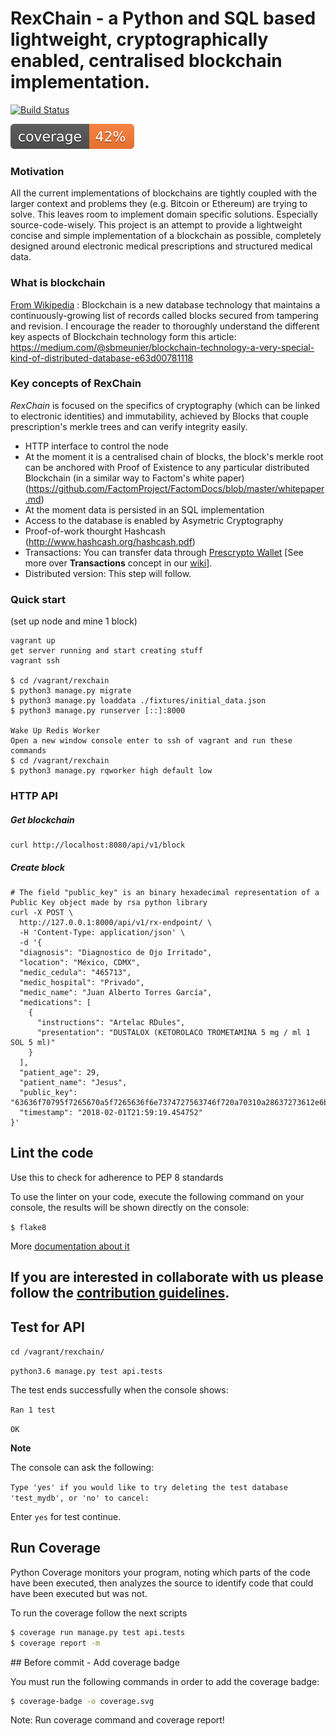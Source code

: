 
# RexChain - a Python and SQL based lightweight, cryptographically enabled, centralised blockchain implementation.

[![Build Status](https://travis-ci.org/Prescrypto/RexChain.svg?branch=master)](https://travis-ci.org/Prescrypto/RexChain)


![Rexchain Coverage Report](./rexchain/coverage.svg)


### Motivation
All the current implementations of blockchains are tightly coupled with the larger context and problems they (e.g. Bitcoin or Ethereum) are trying to solve. This leaves room to implement domain specific solutions. Especially source-code-wisely. This project is an attempt to provide a lightweight concise and simple implementation of a blockchain as possible, completely designed around electronic medical prescriptions and structured medical data.


### What is blockchain
[From Wikipedia](https://en.wikipedia.org/wiki/Blockchain_(database)) : Blockchain is a new database technology that maintains a continuously-growing list of records called blocks secured from tampering and revision. I encourage the reader to thoroughly understand the different key aspects of Blockchain technology form this article: https://medium.com/@sbmeunier/blockchain-technology-a-very-special-kind-of-distributed-database-e63d00781118


### Key concepts of RexChain
 *RexChain* is focused on the specifics of cryptography (which can be linked to electronic identities) and immutability, achieved by Blocks that couple prescription's merkle trees and can verify integrity easily.
* HTTP interface to control the node
* At the moment it is a centralised chain of blocks, the block's merkle root can be anchored with Proof of Existence to any particular distributed Blockchain (in a similar way to Factom's white paper) (https://github.com/FactomProject/FactomDocs/blob/master/whitepaper.md)
* At the moment data is persisted in an SQL implementation
* Access to the database is enabled by Asymetric Cryptography
* Proof-of-work thourght Hashcash (http://www.hashcash.org/hashcash.pdf)
* Transactions: You can transfer data through [Prescrypto Wallet](https://prescrypto.github.io/wallet/deploy/feature_rexchain_wallet/) [See more over __Transactions__ concept in our [wiki](https://github.com/Prescrypto/RexChain/wiki/Transacciones)].
* Distributed version: This step will follow.

### Quick start
(set up node and mine 1 block)
```
vagrant up
get server running and start creating stuff
vagrant ssh

$ cd /vagrant/rexchain
$ python3 manage.py migrate
$ python3 manage.py loaddata ./fixtures/initial_data.json
$ python3 manage.py runserver [::]:8000

Wake Up Redis Worker
Open a new window console enter to ssh of vagrant and run these commands
$ cd /vagrant/rexchain
$ python3 manage.py rqworker high default low
```


### HTTP API
##### Get blockchain
```
curl http://localhost:8080/api/v1/block
```
##### Create block
```
# The field "public_key" is an binary hexadecimal representation of a Public Key object made by rsa python library
curl -X POST \
  http://127.0.0.1:8000/api/v1/rx-endpoint/ \
  -H 'Content-Type: application/json' \
  -d '{
  "diagnosis": "Diagnostico de Ojo Irritado",
  "location": "México, CDMX",
  "medic_cedula": "465713",
  "medic_hospital": "Privado",
  "medic_name": "Juan Alberto Torres García",
  "medications": [
    {
      "instructions": "Artelac RDules",
      "presentation": "DUSTALOX (KETOROLACO TROMETAMINA 5 mg / ml 1 SOL 5 ml)"
    }
  ],
  "patient_age": 29,
  "patient_name": "Jesus",
  "public_key": "63636f70795f7265670a5f7265636f6e7374727563746f720a70310a28637273612e6b65790a5075626c69634b65790a70320a635f5f6275696c74696e5f5f0a6f626a6563740a70330a4e745270340a284c373435313530383630343332393237323237393336343532383430323735313630383337373839333331383033363932383838383034323630323635393130383336383335353931353533323533343238353732343832333830373537333939343637313337383133363633313537303432363933373330313136353533373433333638333830333634393839383937363238373033343934394c0a4936353533370a74622e",
  "timestamp": "2018-02-01T21:59:19.454752"
}'

```

## Lint the code

Use this to check for adherence to PEP 8 standards

To use the linter on your code, execute the following command on your console, the results will be shown directly on the console:

`$ flake8`

More [documentation about it](http://flake8.pycqa.org/en/latest/)

## If you are interested in collaborate with us please follow the [contribution guidelines](https://github.com/Prescrypto/RexChain/blob/feature/contributor_guidelines/CONTRIBUTING.md).

## Test for API

`cd /vagrant/rexchain/`

`python3.6 manage.py test api.tests`

The test ends successfully when the console shows:

`Ran 1 test`

`OK`

__Note__

The console can ask the following:

`Type 'yes' if you would like to try deleting the test database 'test_mydb', or 'no' to cancel:`

Enter `yes` for test continue.

## Run Coverage

Python Coverage monitors your program, noting which parts of the code have been executed, then analyzes the source to identify code that could have been executed but was not.

To run the coverage follow the next scripts

```bash
$ coverage run manage.py test api.tests
$ coverage report -m
```

## Before commit -  Add coverage badge

You must run the following commands in order to add the coverage badge:

```bash
$ coverage-badge -o coverage.svg
```

Note: Run coverage command and coverage report!
